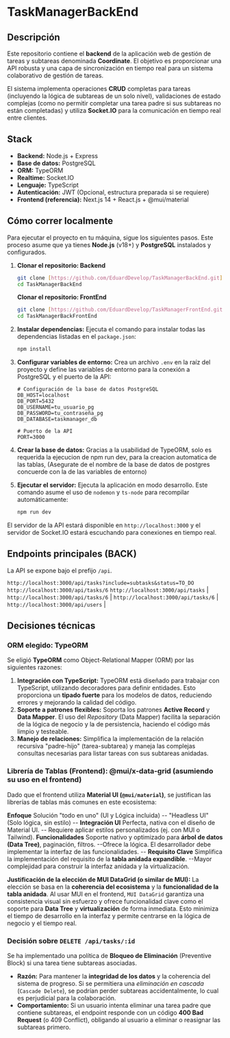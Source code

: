 # TaskManagerBackEnd

## Descripción
Este repositorio contiene el **backend** de la aplicación web de gestión de tareas y subtareas denominada **Coordinate**. El objetivo es proporcionar una API robusta y una capa de sincronización en tiempo real para un sistema colaborativo de gestión de tareas.

El sistema implementa operaciones **CRUD** completas para tareas (incluyendo la lógica de subtareas de un solo nivel), validaciones de estado complejas (como no permitir completar una tarea padre si sus subtareas no están completadas) y utiliza **Socket.IO** para la comunicación en tiempo real entre clientes.

## Stack
* **Backend:** Node.js + Express
* **Base de datos:** PostgreSQL
* **ORM:** TypeORM
* **Realtime:** Socket.IO
* **Lenguaje:** TypeScript
* **Autenticación:** JWT (Opcional, estructura preparada si se requiere)
* **Frontend (referencia):** Next.js 14 + React.js + @mui/material

## Cómo correr localmente
Para ejecutar el proyecto en tu máquina, sigue los siguientes pasos. Este proceso asume que ya tienes **Node.js** (v18+) y **PostgreSQL** instalados y configurados.

1.  **Clonar el repositorio: Backend**
    ```bash
    git clone [https://github.com/EduardDevelop/TaskManagerBackEnd.git](https://github.com/EduardDevelop/TaskManagerBackEnd.git)
    cd TaskManagerBackEnd
    ```
    **Clonar el repositorio: FrontEnd**
    ```bash
    git clone [https://github.com/EduardDevelop/TaskManagerFrontEnd.git](https://github.com/EduardDevelop/TaskManagerFrontEnd.git)
    cd TaskManagerBackFrontEnd
    ```

2.  **Instalar dependencias:**
    Ejecuta el comando para instalar todas las dependencias listadas en el `package.json`:
    ```bash
    npm install
    ```

3.  **Configurar variables de entorno:**
    Crea un archivo `.env` en la raíz del proyecto y define las variables de entorno para la conexión a PostgreSQL y el puerto de la API:
    ```
    # Configuración de la base de datos PostgreSQL
    DB_HOST=localhost
    DB_PORT=5432
    DB_USERNAME=tu_usuario_pg
    DB_PASSWORD=tu_contraseña_pg
    DB_DATABASE=taskmanager_db

    # Puerto de la API
    PORT=3000
    ```

4.  **Crear la base de datos:**
  Gracias a la usabilidad de TypeORM, solo es requerida la ejecucion de npm run dev, para la creacion automatica de las tablas, (Asegurate de el nombre de la base de datos de postgres concuerde con la de las variables de entorno)

5.  **Ejecutar el servidor:**
    Ejecuta la aplicación en modo desarrollo. Este comando asume el uso de `nodemon` y `ts-node` para recompilar automáticamente:
    ```bash
    npm run dev
    ```

El servidor de la API estará disponible en `http://localhost:3000` y el servidor de Socket.IO estará escuchando para conexiones en tiempo real.

## Endpoints principales (BACK)
La API se expone bajo el prefijo `/api`.

 `http://localhost:3000/api/tasks?include=subtasks&status=TO_DO` 
  `http://localhost:3000/api/tasks/6` 
   `http://localhost:3000/api/tasks` |
`http://localhost:3000/api/tasks/6` |
 `http://localhost:3000/api/tasks/6` |
`http://localhost:3000/api/users` |

## Decisiones técnicas

### ORM elegido: TypeORM
Se eligió **TypeORM** como Object-Relational Mapper (ORM) por las siguientes razones:

1.  **Integración con TypeScript:** TypeORM está diseñado para trabajar con TypeScript, utilizando decoradores para definir entidades. Esto proporciona un **tipado fuerte** para los modelos de datos, reduciendo errores y mejorando la calidad del código.
2.  **Soporte a patrones flexibles:** Soporta los patrones **Active Record** y **Data Mapper**. El uso del *Repository* (Data Mapper) facilita la separación de la lógica de negocio y la de persistencia, haciendo el código más limpio y testeable.
3.  **Manejo de relaciones:** Simplifica la implementación de la relación recursiva "padre-hijo" (tarea-subtarea) y maneja las complejas consultas necesarias para listar tareas con sus subtareas anidadas.

### Librería de Tablas (Frontend): @mui/x-data-grid (asumiendo su uso en el frontend)

Dado que el frontend utiliza **Material UI (`@mui/material`)**, se justifican las librerías de tablas más comunes en este ecosistema:


 **Enfoque**  Solución "todo en uno" (UI y Lógica incluida) -- "Headless UI" (Solo lógica, sin estilo) --
 **Integración UI**  Perfecta, nativa con el diseño de Material UI. -- Requiere aplicar estilos personalizados (ej. con MUI o Tailwind). 
 **Funcionalidades** Soporte nativo y optimizado para **árbol de datos (Data Tree)**, paginación, filtros. --Ofrece la lógica. El desarrollador debe implementar la interfaz de las funcionalidades. --
 **Requisito Clave**  Simplifica la implementación del requisito de la **tabla anidada expandible**. --Mayor complejidad para construir la interfaz anidada y la virtualización. 

**Justificación de la elección de MUI DataGrid (o similar de MUI):**
La elección se basa en la **coherencia del ecosistema** y la **funcionalidad de la tabla anidada**. Al usar MUI en el frontend, `MUI DataGrid` garantiza una consistencia visual sin esfuerzo y ofrece funcionalidad clave como el soporte para **Data Tree** y **virtualización** de forma inmediata. Esto minimiza el tiempo de desarrollo en la interfaz y permite centrarse en la lógica de negocio y el tiempo real.

### Decisión sobre `DELETE /api/tasks/:id`

Se ha implementado una política de **Bloqueo de Eliminación** (Preventive Block) si una tarea tiene subtareas asociadas.

* **Razón:** Para mantener la **integridad de los datos** y la coherencia del sistema de progreso. Si se permitiera una *eliminación en cascada* (`Cascade Delete`), se podrían perder subtareas accidentalmente, lo cual es perjudicial para la colaboración.
* **Comportamiento:** Si un usuario intenta eliminar una tarea padre que contiene subtareas, el endpoint responde con un código **400 Bad Request** (o 409 Conflict), obligando al usuario a eliminar o reasignar las subtareas primero.


